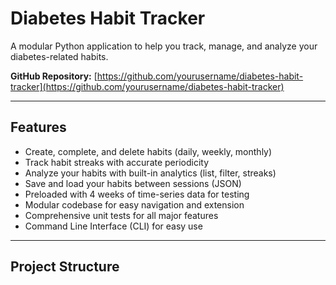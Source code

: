 # Diabetes Habit Tracker

A modular Python application to help you track, manage, and analyze your diabetes-related habits.

**GitHub Repository:** [https://github.com/yourusername/diabetes-habit-tracker](https://github.com/yourusername/diabetes-habit-tracker)

---

## Features

- Create, complete, and delete habits (daily, weekly, monthly)
- Track habit streaks with accurate periodicity
- Analyze your habits with built-in analytics (list, filter, streaks)
- Save and load your habits between sessions (JSON)
- Preloaded with 4 weeks of time-series data for testing
- Modular codebase for easy navigation and extension
- Comprehensive unit tests for all major features
- Command Line Interface (CLI) for easy use

---

## Project Structure
